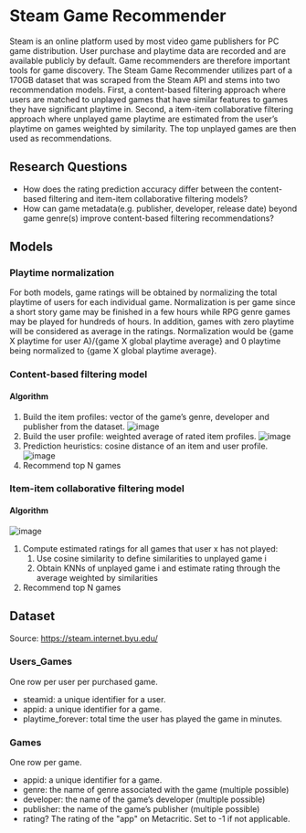 # Steam Game Recommender
Steam is an online platform used by most video game publishers for PC game distribution. User purchase and playtime data are recorded and are available publicly by default. Game recommenders are therefore important tools for game discovery. The Steam Game Recommender utilizes part of a 170GB dataset that was scraped from the Steam API and stems into two recommendation models. First, a content-based filtering approach where users are matched to unplayed games that have similar features to games they have significant playtime in. Second, a item-item collaborative filtering approach where unplayed game playtime are estimated from the user’s playtime on games weighted by similarity. The top unplayed games are then used as recommendations.

## Research Questions

* How does the rating prediction accuracy differ between the content-based filtering and item-item collaborative filtering models? 
* How can game metadata(e.g. publisher, developer, release date) beyond game genre(s) improve content-based filtering recommendations?

## Models
### Playtime normalization
For both models, game ratings will be obtained by normalizing the total playtime of users for each individual game. Normalization is per game since a short story game may be finished in a few hours while RPG genre games may be played for hundreds of hours. In addition, games with zero playtime will be considered as average in the ratings. Normalization would be {game X playtime for user A}/{game X global playtime average} and 0 playtime being normalized to {game X global playtime average}.

### Content-based filtering model
#### Algorithm
1. Build the item profiles: vector of the game’s genre, developer and publisher from the dataset.
![image](https://user-images.githubusercontent.com/51273366/220732967-af9d10aa-8f8a-4c6d-8fe3-7d164b7568b1.png)
2. Build the user profile: weighted average of rated item profiles.
![image](https://user-images.githubusercontent.com/51273366/220733037-1889e10a-2d2c-40f6-ba13-74dec19f08c0.png)
3. Prediction heuristics: cosine distance of an item and user profile.
![image](https://user-images.githubusercontent.com/51273366/220733073-cecedecb-8c52-4ae4-93dc-562b797b706f.png)
4. Recommend top N games

### Item-item collaborative filtering model
#### Algorithm
![image](https://user-images.githubusercontent.com/51273366/220733175-ab374386-6fef-425c-af60-abc3922fd977.png)
1. Compute estimated ratings for all games that user x has not played:
    1. Use cosine similarity to define similarities to unplayed game i
    2. Obtain KNNs of unplayed game i and estimate rating through the average weighted by similarities
2. Recommend top N games

## Dataset
Source: https://steam.internet.byu.edu/

### Users_Games
One row per user per purchased game.
* steamid: a unique identifier for a user.
* appid: a unique identifier for a game.
* playtime_forever: total time the user has played the game in minutes.
### Games
One row per game.
* appid: a unique identifier for a game.
* genre: the name of genre associated with the game (multiple possible)
* developer: the name of the game’s developer (multiple possible)
* publisher: the name of the game’s publisher (multiple possible)
* rating? The rating of the "app" on Metacritic. Set to -1 if not applicable.
